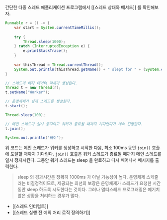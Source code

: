 
간단한 다중 스레드 애플리케이션 프로그램에서 [[스레드 상태와 메서드]] 를 확인해보자.

```java
Runnable r = () -> {
	var start = System.currentTimeMillis();
	
	try {
		Thread.sleep(1000);
	} catch (InterruptedException e) {
		e.printStackTrace();
	}
	
	var thisThread = Thread.currentThread();
	System.out.println(thisThread.getName() + " slept for " + (System.currentTimeMillis() - start));
}

// 스레드의 메타 데이터 객체가 생성된다.
Thread t = new Thread(r);
t.setName("Worker");

// 운영체제가 실제 스레드를 생성한다.
t.start();

Thread.sleep(100);

// 메인 스레드가 일시 중지되고 워커가 종료될 때까지 기다렸다가 계속 진행한다.
t.join();

System.out.println("빠이");

```

위 코드는 메인 스레드가 워커를 생성하고 시작한 다음, 최소 100ms 동안 `join()` 호출에 도달할 때까지 기다린다. `join()` 호출은 워커 스레드가 종료될 때까지 메인 스레드를 일시 정지시킨다. 그동안 워커 스레드는 sleep 을 완료하고 다시 깨어나서 메시지를 출력한다.

>sleep 의 경과시간은 정확히 1000ms 가 아닐 가능성이 높다. 운영체제 스케줄러는 비결정적이므로, 제공되는 최선의 보장은 운영체제가 스레드가 요청한 시간동안 sleep 하도록 시도한다는 것이다. 그러나 멀티스레드 프로그래밍은 예기치 않은 상황을 처리하는 경우가 많다.

- [[스레드 인터럽트]]
- [[스레드 실행 전 예외 처리 로직 정의하기]]